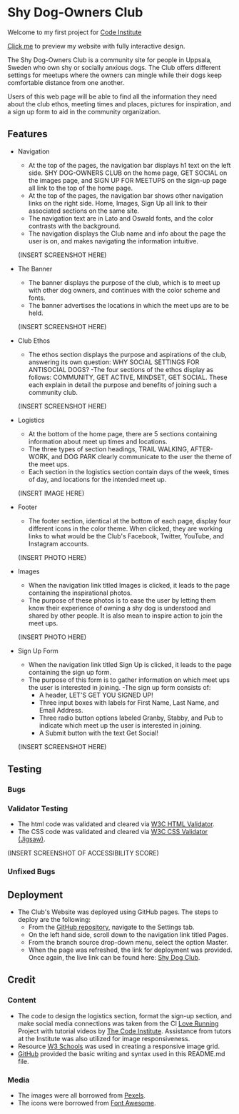 # Shy Dog-Owners Club

Welcome to my first project for [Code Institute](https://codeinstitute.net)

[Click me](https://krystalcoding.github.io/antisocial-dog-meetups/) to preview my website with fully interactive design.

The Shy Dog-Owners Club is a community site for people in Uppsala, Sweden who own shy or socially anxious dogs. The Club offers different settings for meetups where the owners can mingle while their dogs keep comfortable distance from one another.

Users of this web page will be able to find all the information they need about the club ethos, meeting times and places, pictures for inspiration, and a sign up form to aid in the community organization.

## Features
- Navigation
    - At the top of the pages, the navigation bar displays h1 text on the left side. SHY DOG-OWNERS CLUB on the home page, GET SOCIAL on the images page, and SIGN UP FOR MEETUPS on the sign-up page all link to the top of the home page.
    - At the top of the pages, the navigation bar shows other navigation links on the right side. Home, Images, Sign Up all link to their associated sections on the same site.
    - The navigation text are in Lato and Oswald fonts, and the color contrasts with the background.
    - The navigation displays the Club name and info about the page the user is on, and makes navigating the information intuitive.

    (INSERT SCREENSHOT HERE)

- The Banner
    - The banner displays the purpose of the club, which is to meet up with other dog owners, and continues with the color scheme and fonts.
    - The banner advertises the locations in which the meet ups are to be held.

    (INSERT SCREENSHOT HERE)

- Club Ethos
    - The ethos section displays the purpose and aspirations of the club, answering its own question: WHY SOCIAL SETTINGS FOR ANTISOCIAL DOGS?
    -The four sections of the ethos display as follows: COMMUNITY, GET ACTIVE, MINDSET, GET SOCIAL. These each explain in detail the purpose and benefits of joining such a community club.

    (INSERT SCREENSHOT HERE)

- Logistics
    - At the bottom of the home page, there are 5 sections containing information about meet up times and locations.
    - The three types of section headings, TRAIL WALKING, AFTER-WORK, and DOG PARK clearly communicate to the user the theme of the meet ups.
    - Each section in the logistics section contain days of the week, times of day, and locations for the intended meet up.

    (INSERT IMAGE HERE)

- Footer
    - The footer section, identical at the bottom of each page, display four different icons in the color theme. When clicked, they are working links to what would be the Club's Facebook, Twitter, YouTube, and Instagram accounts.

    (INSERT PHOTO HERE)

- Images
    - When the navigation link titled Images is clicked, it leads to the page containing the inspirational photos.
    - The purpose of these photos is to ease the user by letting them know their experience of owning a shy dog is understood and shared by other people. It is also mean to inspire action to join the meet ups.

    (INSERT PHOTO HERE)

- Sign Up Form
    - When the navigation link titled Sign Up is clicked, it leads to the page containing the sign up form. 
    - The purpose of this form is to gather information on which meet ups the user is interested in joining.
    -The sign up form consists of:
        - A header, LET'S GET YOU SIGNED UP!
        - Three input boxes with labels for First Name, Last Name, and Email Address.
        - Three radio button options labeled Granby, Stabby, and Pub to indicate which meet up the user is interested in joining.
        - A Submit button with the text Get Social!

    (INSERT SCREENSHOT HERE)

## Testing

### Bugs

### Validator Testing
- The html code was validated and cleared via [W3C HTML Validator](https://validator.w3.org/#validate_by_input).
- The CSS code was validated and cleared via [W3C CSS Validator (Jigsaw)](https://jigsaw.w3.org/css-validator/).

(INSERT SCREENSHOT OF ACCESSIBILITY SCORE)

### Unfixed Bugs

## Deployment
- The Club's Website was deployed using GitHub pages. The steps to deploy are the following:
    - From the [GitHub repository](https://github.com/KrystalCoding/antisocial-dog-meetups), navigate to the Settings tab.
    - On the left hand side, scroll down to the navigation link titled Pages.
    - From the branch source drop-down menu, select the option Master.
    - When the page was refreshed, the link for deployment was provided.
Once again, the live link can be found here: [Shy Dog Club](https://krystalcoding.github.io/antisocial-dog-meetups/).

## Credit

### Content
- The code to design the logistics section, format the sign-up section, and make social media connections was taken from the CI [Love Running](https://github.com/KrystalCoding/love-running) Project with tutorial videos by [The Code Institute](https://codeinstitute.net). Assistance from tutors at the Institute was also utilized for image responsiveness.
- Resource [W3 Schools](https://www.w3schools.com/howto/howto_css_image_grid_responsive.asp) was used in creating a responsive image grid.
- [GitHub](https://docs.github.com/en/get-started/writing-on-github/getting-started-with-writing-and-formatting-on-github/basic-writing-and-formatting-syntax#images) provided the basic writing and syntax used in this README.md file.

### Media
- The images were all borrowed from [Pexels](https://www.pexels.com/).
- The icons were borrowed from [Font Awesome](https://fontawesome.com/start).
